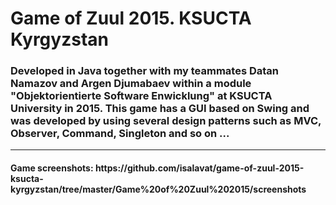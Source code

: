 # Game of Zuul 2015. KSUCTA Kyrgyzstan
<h3>Developed in Java together with my teammates Datan Namazov and Argen Djumabaev within a module "Objektorientierte Software Enwicklung" at KSUCTA University in 2015.
This game has a GUI based on Swing and was developed by using several design patterns such as MVC, Observer, Command, Singleton and so on ...</h3>
<hr>
<h4>Game screenshots: https://github.com/isalavat/game-of-zuul-2015-ksucta-kyrgyzstan/tree/master/Game%20of%20Zuul%202015/screenshots</h4>
